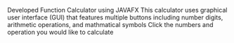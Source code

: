 Developed Function Calculator using JAVAFX
This calculator uses graphical user interface (GUI) that features multiple buttons including number digits, arithmetic operations, and mathmatical symbols
Click the numbers and operation you would like to calculate
